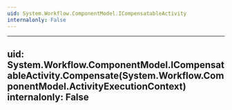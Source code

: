 ```yaml
---
uid: System.Workflow.ComponentModel.ICompensatableActivity
internalonly: False
---
```


---
uid: System.Workflow.ComponentModel.ICompensatableActivity.Compensate(System.Workflow.ComponentModel.ActivityExecutionContext)
internalonly: False
---
